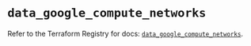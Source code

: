 # `data_google_compute_networks`

Refer to the Terraform Registry for docs: [`data_google_compute_networks`](https://registry.terraform.io/providers/hashicorp/google/5.12.0/docs/data-sources/compute_networks).
